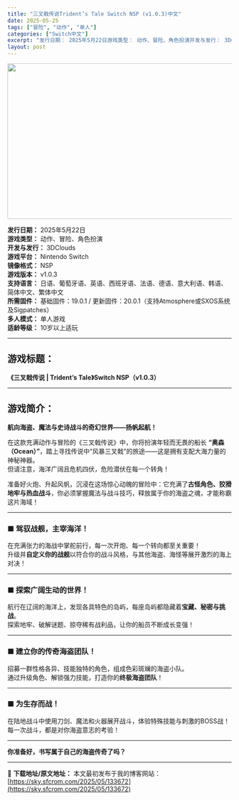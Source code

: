 ```yaml
---
title: "三叉戟传说Trident’s Tale Switch NSP (v1.0.3)中文"
date: 2025-05-25
tags: ["冒险", "动作", "单人"]
categories: ["Switch中文"]
excerpt: "发行日期： 2025年5月22日游戏类型： 动作、冒险、角色扮演开发与发行： 3DClouds游戏平台： Nintendo Switch镜像格式： NSP游戏版本： v1.0.3支持语言： 日语、葡萄牙语、英语、西班牙语、法语、德语、意大利语、韩语、简体中文、繁体中文所需固件： 基础固件：19.0.&hellip;"
layout: post
---
```


<img class="aligncenter size-full wp-image-133673" src="https://sky.sfcrom.com/wp-content/uploads/2025/05/2025052504193597.webp" alt="" width="700" height="350" />
<p data-start="23" data-end="312"><strong data-start="23" data-end="32">发行日期：</strong> 2025年5月22日<br data-start="43" data-end="46" /><strong data-start="46" data-end="55">游戏类型：</strong> 动作、冒险、角色扮演<br data-start="66" data-end="69" /><strong data-start="69" data-end="79">开发与发行：</strong> 3DClouds<br data-start="88" data-end="91" /><strong data-start="91" data-end="100">游戏平台：</strong> Nintendo Switch<br data-start="116" data-end="119" /><strong data-start="119" data-end="128">镜像格式：</strong> NSP<br data-start="132" data-end="135" /><strong data-start="135" data-end="144">游戏版本：</strong> v1.0.3<br data-start="151" data-end="154" /><strong data-start="154" data-end="163">支持语言：</strong> 日语、葡萄牙语、英语、西班牙语、法语、德语、意大利语、韩语、简体中文、繁体中文<br data-start="203" data-end="206" /><strong data-start="206" data-end="215">所需固件：</strong> 基础固件：19.0.1 / 更新固件：20.0.1（支持Atmosphere或SXOS系统及Sigpatches）<br data-start="273" data-end="276" /><strong data-start="276" data-end="285">多人模式：</strong> 单人游戏<br data-start="290" data-end="293" /><strong data-start="293" data-end="302">适龄等级：</strong> 10岁以上适玩</p>


<hr data-start="314" data-end="317" />

<h2 data-start="319" data-end="327">游戏标题：</h2>
<p data-start="328" data-end="374"><strong data-start="328" data-end="374">《三叉戟传说 | Trident’s Tale》Switch NSP（v1.0.3）</strong></p>


<hr data-start="376" data-end="379" />

<h2 data-start="381" data-end="389">游戏简介：</h2>
<p data-start="391" data-end="419"><strong data-start="391" data-end="419">航向海盗、魔法与史诗战斗的奇幻世界——扬帆起航！</strong></p>
<p data-start="421" data-end="534">在这款充满动作与冒险的《三叉戟传说》中，你将扮演年轻而无畏的船长 <strong data-start="454" data-end="469">“奥森（Ocean）”</strong>，踏上寻找传说中“风暴三叉戟”的旅途——这是拥有支配大海力量的神秘神器。<br data-start="505" data-end="508" />但请注意，海洋广阔且危机四伏，危险潜伏在每一个转角！</p>
<p data-start="536" data-end="617">准备好火炮、升起风帆，沉浸在这场惊心动魄的冒险中：它充满了<strong data-start="565" data-end="583">古怪角色、狡猾地牢与热血战斗</strong>，你必须掌握魔法与战斗技巧，释放属于你的海盗之魂，才能称霸这片海域！</p>


<hr data-start="619" data-end="622" />

<h3 data-start="624" data-end="640">■ 驾驭战舰，主宰海洋！</h3>
<p data-start="642" data-end="719">在充满张力的海战中掌舵前行，每一次开炮、每一个转向都至关重要！<br data-start="673" data-end="676" />升级并<strong data-start="679" data-end="690">自定义你的战舰</strong>以符合你的战斗风格，与其他海盗、海怪等展开激烈的海上对决！</p>


<hr data-start="721" data-end="724" />

<h3 data-start="726" data-end="742">■ 探索广阔生动的世界！</h3>
<p data-start="744" data-end="818">航行在辽阔的海洋上，发现各具特色的岛屿，每座岛屿都隐藏着<strong data-start="772" data-end="784">宝藏、秘密与挑战</strong>。<br data-start="785" data-end="788" />探索地牢、破解谜题、掠夺稀有战利品，让你的船员不断成长变强！</p>


<hr data-start="820" data-end="823" />

<h3 data-start="825" data-end="842">■ 建立你的传奇海盗团队！</h3>
<p data-start="844" data-end="905">招募一群性格各异、技能独特的角色，组成色彩斑斓的海盗小队。<br data-start="873" data-end="876" />通过升级角色、解锁强力技能，打造你的<strong data-start="894" data-end="904">终极海盗团队</strong>！</p>


<hr data-start="907" data-end="910" />

<h3 data-start="912" data-end="924">■ 为生存而战！</h3>
<p data-start="926" data-end="984">在陆地战斗中使用刀剑、魔法和火器展开战斗，体验特殊技能与刺激的BOSS战！<br data-start="963" data-end="966" />每一次战斗，都是对你海盗意志的考验！</p>


<hr data-start="986" data-end="989" />
<p data-start="991" data-end="1014" data-is-last-node="" data-is-only-node=""><strong data-start="991" data-end="1014" data-is-last-node="">你准备好，书写属于自己的海盗传奇了吗？</strong></p>

---
📖 **下载地址/原文地址：** 本文最初发布于我的博客网站：[https://sky.sfcrom.com/2025/05/133672](https://sky.sfcrom.com/2025/05/133672)
